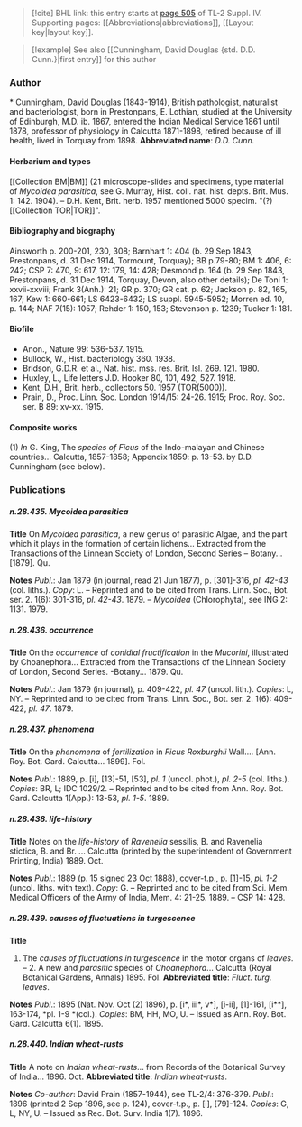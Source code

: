 > [!cite] BHL link: this entry starts at [page 505](https://www.biodiversitylibrary.org/page/33266182) of TL-2 Suppl. IV.
> Supporting pages: [[Abbreviations|abbreviations]], [[Layout key|layout key]].

> [!example] See also [[Cunningham, David Douglas {std. D.D. Cunn.}|first entry]] for this author

### Author

\* Cunningham, David Douglas (1843-1914), British pathologist, naturalist and bacteriologist, born in Prestonpans, E. Lothian, studied at the University of Edinburgh, M.D. ib. 1867, entered the Indian Medical Service 1861 until 1878, professor of physiology in Calcutta 1871-1898, retired because of ill health, lived in Torquay from 1898. 
**Abbreviated name**: *D.D. Cunn.*

#### Herbarium and types

[[Collection BM|BM]] (21 microscope-slides and specimens, type material of *Mycoidea parasitica*, see G. Murray, Hist. coll. nat. hist. depts. Brit. Mus. 1: 142. 1904). – D.H. Kent, Brit. herb. 1957 mentioned 5000 specim. "(?)[[Collection TOR|TOR]]".

#### Bibliography and biography

Ainsworth p. 200-201, 230, 308; Barnhart 1: 404 (b. 29 Sep 1843, Prestonpans, d. 31 Dec 1914, Tormount, Torquay); BB p.79-80; BM 1: 406, 6: 242; CSP 7: 470, 9: 617, 12: 179, 14: 428; Desmond p. 164 (b. 29 Sep 1843, Prestonpans, d. 31 Dec 1914, Torquay, Devon, also other details); De Toni 1: xxvii-xxviii; Frank 3(Anh.): 21; GR p. 370; GR cat. p. 62; Jackson p. 82, 165, 167; Kew 1: 660-661; LS 6423-6432; LS suppl. 5945-5952; Morren ed. 10, p. 144; NAF 7(15): 1057; Rehder 1: 150, 153; Stevenson p. 1239; Tucker 1: 181.

#### Biofile

- Anon., Nature 99: 536-537. 1915.
- Bullock, W., Hist. bacteriology 360. 1938.
- Bridson, G.D.R. et al., Nat. hist. mss. res. Brit. Isl. 269. 121. 1980.
- Huxley, L., Life letters J.D. Hooker 80, 101, 492, 527. 1918.
- Kent, D.H., Brit. herb., collectors 50. 1957 (TOR(5000)).
- Prain, D., Proc. Linn. Soc. London 1914/15: 24-26. 1915; Proc. Roy. Soc. ser. B 89: xv-xx. 1915.

#### Composite works

(1) *In* G. King, The *species of Ficus* of the Indo-malayan and Chinese countries... Calcutta, 1857-1858; Appendix 1859: p. 13-53. by D.D. Cunningham (see below).

### Publications

##### n.28.435. Mycoidea parasitica

**Title**
On *Mycoidea parasitica*, a new genus of parasitic Algae, and the part which it plays in the formation of certain lichens... Extracted from the Transactions of the Linnean Society of London, Second Series – Botany... \[1879\]. Qu.

**Notes**
*Publ*.: Jan 1879 (in journal, read 21 Jun 1877), p. \[301\]-316, *pl. 42-43* (col. liths.). *Copy*: L. – Reprinted and to be cited from Trans. Linn. Soc., Bot. ser. 2. 1(6): 301-316, *pl. 42-43*. 1879. – *Mycoidea* (Chlorophyta), see ING 2: 1131. 1979.

##### n.28.436. occurrence

**Title**
On the *occurrence* of *conidial fructification* in the *Mucorini*, illustrated by Choanephora... Extracted from the Transactions of the Linnean Society of London, Second Series. -Botany... 1879. Qu.

**Notes**
*Publ*.: Jan 1879 (in journal), p. 409-422, *pl. 47* (uncol. lith.). *Copies*: L, NY. – Reprinted and to be cited from Trans. Linn. Soc., Bot. ser. 2. 1(6): 409-422, *pl. 47*. 1879.

##### n.28.437. phenomena

**Title**
On the *phenomena* of *fertilization* in *Ficus Roxburghii* Wall.... \[Ann. Roy. Bot. Gard. Calcutta... 1899\]. Fol.

**Notes**
*Publ*.: 1889, p. \[i\], \[13\]-51, \[53\], *pl. 1* (uncol. phot.), *pl. 2-5* (col. liths.). *Copies*: BR, L; IDC 1029/2. – Reprinted and to be cited from Ann. Roy. Bot. Gard. Calcutta 1(App.): 13-53, *pl. 1-5*. 1889.

##### n.28.438. life-history

**Title**
Notes on the *life-history* of *Ravenelia* sessilis, B. and Ravenelia stictica, B. and Br. ... Calcutta (printed by the superintendent of Government Printing, India) 1889. Oct.

**Notes**
*Publ*.: 1889 (p. 15 signed 23 Oct 1888), cover-t.p., p. \[1\]-15, *pl. 1-2* (uncol. liths. with text).
*Copy*: G. – Reprinted and to be cited from Sci. Mem. Medical Officers of the Army of India, Mem. 4: 21-25. 1889. – CSP 14: 428.

##### n.28.439. causes of fluctuations in turgescence

**Title**
1. The *causes of fluctuations in turgescence* in the motor organs of *leaves*. – 2. A new and *parasitic* species of *Choanephora*... Calcutta (Royal Botanical Gardens, Annals) 1895. Fol.
**Abbreviated title**: *Fluct. turg. leaves*.

**Notes**
*Publ*.: 1895 (Nat. Nov. Oct (2) 1896), p. \[i\*, iii\*, v\*\], \[i-ii\], \[1\]-161, \[i\*\*\], 163-174, *pl. 1-9 *(col.). *Copies*: BM, HH, MO, U. – Issued as Ann. Roy. Bot. Gard. Calcutta 6(1). 1895.

##### n.28.440. Indian wheat-rusts

**Title**
A note on *Indian wheat-rusts*... from Records of the Botanical Survey of India... 1896. Oct.
**Abbreviated title**: *Indian wheat-rusts*.

**Notes**
*Co-author*: David Prain (1857-1944), see TL-2/4: 376-379.
*Publ*.: 1896 (printed 2 Sep 1896, see p. 124), cover-t.p., p. \[i\], \[79\]-124. *Copies*: G, L, NY, U. – Issued as Rec. Bot. Surv. India 1(7). 1896.

